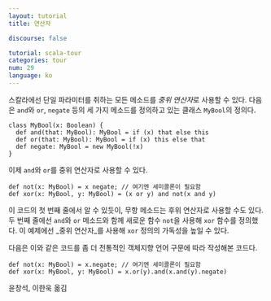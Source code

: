 ```yaml
---
layout: tutorial
title: 연산자

discourse: false

tutorial: scala-tour
categories: tour
num: 29
language: ko
---
```


스칼라에선 단일 파라미터를 취하는 모든 메소드를 *중위 연산자*로 사용할 수 있다. 다음은 `and`와 `or`, `negate` 등의 세 가지 메소드를 정의하고 있는 클래스 `MyBool`의 정의다.

    class MyBool(x: Boolean) {
      def and(that: MyBool): MyBool = if (x) that else this
      def or(that: MyBool): MyBool = if (x) this else that
      def negate: MyBool = new MyBool(!x)
    }

이제 `and`와 `or`를 중위 연산자로 사용할 수 있다.

    def not(x: MyBool) = x negate; // 여기엔 세미콜론이 필요함
    def xor(x: MyBool, y: MyBool) = (x or y) and not(x and y)

이 코드의 첫 번째 줄에서 알 수 있듯이, 무항 메소드는 후위 연산자로 사용할 수도 있다. 두 번째 줄에선 `and`와 `or` 메소드와 함께 새로운 함수 `not`을 사용해 `xor` 함수를 정의했다. 이 예제에선 _중위 연산자_를 사용해 `xor` 정의의 가독성을 높일 수 있다.

다음은 이와 같은 코드를 좀 더 전통적인 객체지향 언어 구문에 따라 작성해본 코드다.

    def not(x: MyBool) = x.negate; // 여기엔 세미콜론이 필요함
    def xor(x: MyBool, y: MyBool) = x.or(y).and(x.and(y).negate)

윤창석, 이한욱 옮김